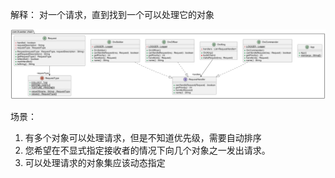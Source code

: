 解释：
对一个请求，直到找到一个可以处理它的对象

![chain-of-responsibility.png](chain-of-responsibility.png)

场景：
1. 有多个对象可以处理请求，但是不知道优先级，需要自动排序
2. 您希望在不显式指定接收者的情况下向几个对象之一发出请求。
3. 可以处理请求的对象集应该动态指定

